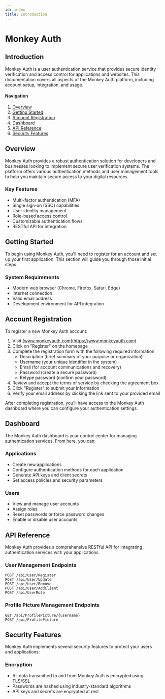 ```yaml
---
id: index
title: Introduction
---
```


# Monkey Auth

## Introduction
Monkey Auth is a user authentication service that provides secure identity verification and access control for applications and websites. This documentation covers all aspects of the Monkey Auth platform, including account setup, integration, and usage.

#### Navigation
1. [Overview](#overview)
2. [Getting Started](#getting-started)
3. [Account Registration](#account-registration)
4. [Dashboard](#dashboard)
5. [API Reference](#api-reference)
6. [Security Features](#security-features)

## Overview
Monkey Auth provides a robust authentication solution for developers and businesses looking to implement secure user verification systems. The platform offers various authentication methods and user management tools to help you maintain secure access to your digital resources.

### Key Features
- Multi-factor authentication (MFA)
- Single sign-on (SSO) capabilities
- User identity management
- Role-based access control
- Customizable authentication flows
- RESTful API for integration

## Getting Started
To begin using Monkey Auth, you'll need to register for an account and set up your first application. This section will guide you through those initial steps.

### System Requirements
- Modern web browser (Chrome, Firefox, Safari, Edge)
- Internet connection
- Valid email address
- Development environment for API integration

## Account Registration
To register a new Monkey Auth account:

1. Visit [www.monkeyauth.com](https://www.monkeyauth.com)
2. Click on "Register" on the homepage
3. Complete the registration form with the following required information:
   - Description (brief summary of your purpose or organization)
   - Username (your unique identifier in the system)
   - Email (for account communications and recovery)
   - Password (create a secure password)
   - Retype password (confirm your password)
4. Review and accept the terms of service by checking the agreement box
5. Click "Register" to submit your information
6. Verify your email address by clicking the link sent to your provided email

After completing registration, you'll have access to the Monkey Auth dashboard where you can configure your authentication settings.

## Dashboard
The Monkey Auth dashboard is your control center for managing authentication services. From here, you can:

### Applications
- Create new applications
- Configure authentication methods for each application
- Generate API keys and client secrets
- Set access policies and security parameters

### Users
- View and manage user accounts
- Assign roles
- Reset passwords or force password changes
- Enable or disable user accounts

## API Reference
Monkey Auth provides a comprehensive RESTful API for integrating authentication services with your applications.

### User Management Endpoints
```
POST /api/User/Register
POST /api/User/Update
POST /api/User/Remove
POST /api/User/AddClient
POST /api/UserRole
```

### Profile Picture Management Endpoints
```
GET /api/ProfilePicture/{username}
POST /api/ProfilePicture
```

## Security Features
Monkey Auth implements several security features to protect your users and applications:

### Encryption
- All data transmitted to and from Monkey Auth is encrypted using TLS/SSL
- Passwords are hashed using industry-standard algorithms
- API keys and secrets are encrypted at rest
